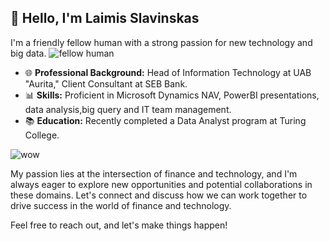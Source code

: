 ## 👋 Hello, I'm  Laimis Slavinskas

I'm a friendly fellow human with a strong passion for new technology and big data.
![fellow human](https://github.com/laimisslavinskas/laimisslavinskas/assets/123883604/5ae9d7c0-859e-4c9e-8467-3d127fa42980)

- 🌐 **Professional Background:** Head of Information Technology at UAB "Aurita," Client Consultant at SEB Bank.
- 📊 **Skills:** Proficient in Microsoft Dynamics NAV, PowerBI presentations, data analysis,big query and IT team management.
- 📚 **Education:** Recently completed a Data Analyst program at Turing College.

![wow](https://github.com/laimisslavinskas/laimisslavinskas/assets/123883604/dcb2dc69-b4fd-4265-af35-9becf06fd511)

My passion lies at the intersection of finance and technology, and I'm always eager to explore new opportunities and potential collaborations in these domains. Let's connect and discuss how we can work together to drive success in the world of finance and technology. 

Feel free to reach out, and let's make things happen!
